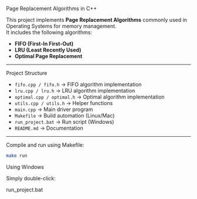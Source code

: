 Page Replacement Algorithms in C++

This project implements **Page Replacement Algorithms** commonly used in Operating Systems for memory management.  
It includes the following algorithms:
- **FIFO (First-In First-Out)**
- **LRU (Least Recently Used)**
- **Optimal Page Replacement**

---

Project Structure
- `fifo.cpp / fifo.h` → FIFO algorithm implementation  
- `lru.cpp / lru.h` → LRU algorithm implementation  
- `optimal.cpp / optimal.h` → Optimal algorithm implementation  
- `utils.cpp / utils.h` → Helper functions  
- `main.cpp` → Main driver program  
- `Makefile` → Build automation (Linux/Mac)  
- `run_project.bat` → Run script (Windows)  
- `README.md` → Documentation  

---



Compile and run using Makefile:
 ```bash
make run
 ```
Using Windows 

Simply double-click:

run_project.bat
